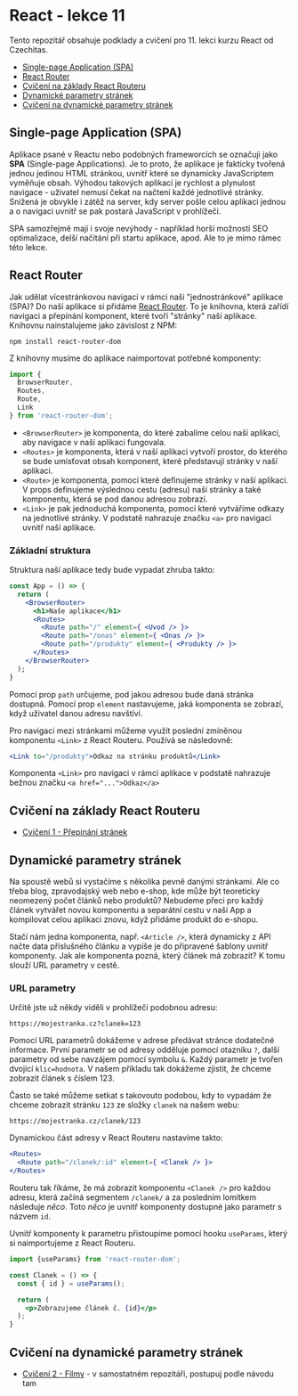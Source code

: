 # React - lekce 11

Tento repozitář obsahuje podklady a cvičení pro 11. lekci kurzu React od Czechitas.

- [Single-page Application (SPA)](#single-page-application-spa)
- [React Router](#react-router)
- [Cvičení na základy React Routeru](#cvičení-na-základy-react-routeru)
- [Dynamické parametry stránek](#dynamické-parametry-stránek)
- [Cvičení na dynamické parametry stránek](#cvičení-na-dynamické-parametry-stránek)

## Single-page Application (SPA)

Aplikace psané v Reactu nebo podobných frameworcích se označuji jako **SPA** (Single-page Applications). Je to proto, že aplikace je fakticky tvořená jednou jedinou HTML stránkou, uvnitř které se dynamicky JavaScriptem vyměňuje obsah. Výhodou takových aplikací je rychlost a plynulost navigace - uživatel nemusí čekat na načtení každé jednotlivé stránky. Snížená je obvykle i zátěž na server, kdy server pošle celou aplikaci jednou a o navigaci uvnitř se pak postará JavaScript v prohlížeči.

SPA samozřejmě mají i svoje nevýhody - například horší možnosti SEO optimalizace, delší načítání při startu aplikace, apod. Ale to je mimo rámec této lekce.

## React Router

Jak udělat vícestránkovou navigaci v rámci naši "jednostránkové" aplikace (SPA)? Do naší aplikace si přidáme [React Router](https://reactrouter.com/). To je knihovna, která zařídí navigaci a přepínání komponent, které tvoří "stránky" naší aplikace. Knihovnu nainstalujeme jako závislost z NPM:

```shell
npm install react-router-dom
```

Z knihovny musíme do aplikace naimportovat potřebné komponenty:
```jsx
import {
  BrowserRouter,
  Routes,
  Route,
  Link
} from 'react-router-dom';
```

- `<BrowserRouter>` je komponenta, do které zabalíme celou naši aplikaci, aby navigace v naší aplikaci fungovala.
- `<Routes>` je komponenta, která v naší aplikaci vytvoří prostor, do kterého se bude umisťovat obsah komponent, které představují stránky v naší aplikaci.
- `<Route>` je komponenta, pomocí které definujeme stránky v naší aplikaci. V props definujeme výslednou cestu (adresu) naší stránky a také komponentu, která se pod danou adresou zobrazí.
- `<Link>` je pak jednoduchá komponenta, pomocí které vytváříme odkazy na jednotlivé stránky. V podstatě nahrazuje značku `<a>` pro navigaci uvnitř naší aplikace.

### Základní struktura

Struktura naší aplikace tedy bude vypadat zhruba takto:

```jsx
const App = () => {
  return (
    <BrowserRouter>
      <h1>Naše aplikace</h1>
      <Routes>
        <Route path="/" element={ <Uvod /> }>
        <Route path="/onas" element={ <Onas /> }>
        <Route path="/produkty" element={ <Produkty /> }>
      </Routes>
    </BrowserRouter>
  );
}
```

Pomocí prop `path` určujeme, pod jakou adresou bude daná stránka dostupná. Pomocí prop `element` nastavujeme, jaká komponenta se zobrazí, když uživatel danou adresu navštíví.

Pro navigaci mezi stránkami můžeme využít poslední zmíněnou komponentu `<Link>` z React Routeru. Používá se následovně:

```jsx
<Link to="/produkty">Odkaz na stránku produktů</Link>
```

Komponenta `<Link>` pro navigaci v rámci aplikace v podstatě nahrazuje bežnou značku `<a href="...">Odkaz</a>`

## Cvičení na základy React Routeru

- [Cvičení 1 - Přepínání stránek](./cviceni-01-stranky/README.md)


## Dynamické parametry stránek

Na spoustě webů si vystačíme s několika pevně danými stránkami. Ale co třeba blog, zpravodajský web nebo e-shop, kde může být teoreticky neomezený počet článků nebo produktů? Nebudeme přeci pro každý článek vytvářet novou komponentu a separátní cestu v naší App a kompilovat celou aplikaci znovu, když přidáme produkt do e-shopu.

Stačí nám jedna komponenta, např. `<Article />`, která dynamicky z API načte data příslušného článku a vypíše je do připravené šablony uvnitř komponenty. Jak ale komponenta pozná, který článek má zobrazit? K tomu slouží URL parametry v cestě.

### URL parametry

Určitě jste už někdy viděli v prohlížeči podobnou adresu:
```
https://mojestranka.cz?clanek=123
```

Pomocí URL parametrů dokážeme v adrese předávat stránce dodatečné informace. První parametr se od adresy odděluje pomocí otazníku `?`, další parametry od sebe navzájem pomocí symbolu `&`. Každý parametr je tvořen dvojící `klic=hodnota`. V našem příkladu tak dokážeme zjistit, že chceme zobrazit článek s číslem 123.

Často se také můžeme setkat s takovouto podobou, kdy to vypadám že chceme zobrazit stránku `123` ze složky `clanek` na našem webu:
```
https://mojestranka.cz/clanek/123
```

Dynamickou část adresy v React Routeru nastavíme takto:

```jsx
<Routes>
  <Route path="/clanek/:id" element={ <Clanek /> }>
</Routes>
```

Routeru tak říkáme, že má zobrazit komponentu `<Clanek />` pro každou adresu, která začíná segmentem `/clanek/` a za posledním lomítkem následuje *něco*. Toto *něco* je uvnitř komponenty dostupné jako parametr s názvem `id`.

Uvnitř komponenty k parametru přistoupíme pomocí hooku `useParams`, který si naimportujeme z React Routeru.

```jsx
import {useParams} from 'react-router-dom';

const Clanek = () => {
  const { id } = useParams();

  return (
    <p>Zobrazujeme článek č. {id}</p>
  );
}
```

## Cvičení na dynamické parametry stránek

- [Cvičení 2 - Filmy](https://github.com/Czechitas-React-podklady/Cviceni-Router-Filmy) - v samostatném repozitáři, postupuj podle návodu tam

